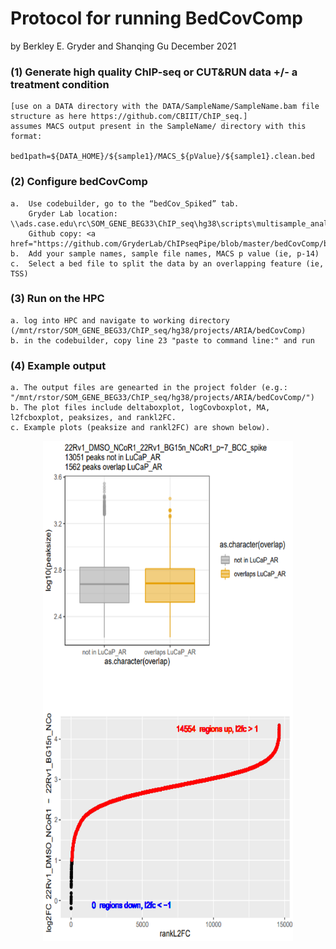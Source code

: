 # Protocol for running BedCovComp
by Berkley E. Gryder and Shanqing Gu 
December 2021

### (1)	Generate high quality ChIP-seq or CUT&RUN data +/- a treatment condition
    [use on a DATA directory with the DATA/SampleName/SampleName.bam file structure as here https://github.com/CBIIT/ChIP_seq.]
    assumes MACS output present in the SampleName/ directory with this format:
        bed1path=${DATA_HOME}/${sample1}/MACS_${pValue}/${sample1}.clean.bed
### (2)	Configure bedCovComp
    a.  Use codebuilder, go to the “bedCov_Spiked” tab.  
        Gryder Lab location: \\ads.case.edu\rc\SOM_GENE_BEG33\ChIP_seq\hg38\scripts\multisample_analysis\bedCovComp_builder.xlsx
        Github copy: <a href="https://github.com/GryderLab/ChIPseqPipe/blob/master/bedCovComp/bedCovComp_builder.xlsx">  
    b.  Add your sample names, sample file names, MACS p value (ie, p-14)
    c.  Select a bed file to split the data by an overlapping feature (ie, TSS)
    
### (3)	Run on the HPC
    a. log into HPC and navigate to working directory (/mnt/rstor/SOM_GENE_BEG33/ChIP_seq/hg38/projects/ARIA/bedCovComp) 
    b. in the codebuilder, copy line 23 "paste to command line:" and run 

### (4) Example output
    a. The output files are genearted in the project folder (e.g.: "/mnt/rstor/SOM_GENE_BEG33/ChIP_seq/hg38/projects/ARIA/bedCovComp/")
    b. The plot files include deltaboxplot, logCovboxplot, MA, l2fcboxplot, peaksizes, and rankl2FC.
    c. Example plots (peaksize and rankl2FC) are shown below).
<a href="https://github.com/guvp2017/ChIPseqPipe/blob/master/bedCovComp/bedCovCompExample.png"> 
<p align="center"> <img width="400" height="800" src="bedCovCompExample.png"></p>
